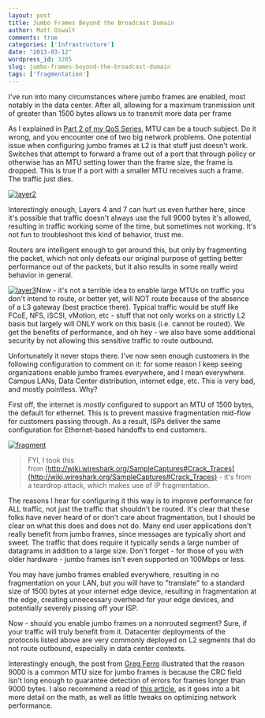 ```yaml
---
layout: post
title: Jumbo Frames Beyond the Broadcast Domain
author: Matt Oswalt
comments: true
categories: ['Infrastructure']
date: "2013-03-12"
wordpress_id: 3205
slug: jumbo-frames-beyond-the-broadcast-domain
tags: ['fragmentation']
---
```



I've run into many circumstances where jumbo frames are enabled, most notably in the data center. After all, allowing for a maximum tranmission unit of greater than 1500 bytes allows us to transmit more data per frame

As I explained in [Part 2 of my QoS Series](https://oswalt.dev/2012/11/qos-part-2-qos-and-jumbo-frames-on-nexus-ucs-and-vmware/), MTU can be a touch subject. Do it wrong, and you encounter one of two big network problems. One potential issue when configuring jumbo frames at L2 is that stuff just doesn't work. Switches that attempt to forward a frame out of a port that through policy or otherwise has an MTU setting lower than the frame size, the frame is dropped. This is true if a port with a smaller MTU receives such a frame. The traffic just dies.

[![layer2](/assets/2012/11/layer2.png)](/assets/2012/11/layer2.png)

Interestingly enough, Layers 4 and 7 can hurt us even further here, since it's possible that traffic doesn't always use the full 9000 bytes it's allowed, resulting in traffic working some of the time, but sometimes not working. It's not fun to troubleshoot this kind of behavior, trust me.

Routers are intelligent enough to get around this, but only by fragmenting the packet, which not only defeats our original purpose of getting better performance out of the packets, but it also results in some really weird behavior in general.

[![layer3](/assets/2012/11/layer3.png)](/assets/2012/11/layer3.png)Now - it's not a terrible idea to enable large MTUs on traffic you don't intend to route, or better yet, will NOT route because of the absence of a L3 gateway (best practice there). Typical traffic would be stuff like FCoE, NFS, iSCSI, vMotion, etc - stuff that not only works on a strictly L2 basis but largely will ONLY work on this basis (i.e. cannot be routed). We get the benefits of performance, and oh hey - we also have some additional security by not allowing this sensitive traffic to route outbound.

Unfortunately it never stops there. I've now seen enough customers in the following configuration to comment on it: for some reason I keep seeing organizations enable jumbo frames everywhere, and I mean everywhere. Campus LANs, Data Center distribution, internet edge, etc. This is very bad, and mostly pointless. Why?

First off, the internet is _mostly_ configured to support an MTU of 1500 bytes, the default for ethernet. This is to prevent massive fragmentation mid-flow for customers passing through. As a result, ISPs deliver the same configuration for Ethernet-based handoffs to end customers.

[![fragment](/assets/2013/03/fragment.png)](/assets/2013/03/fragment.png)

> FYI, I took this from [http://wiki.wireshark.org/SampleCaptures#Crack_Traces](http://wiki.wireshark.org/SampleCaptures#Crack_Traces) - it's from a teardrop attack, which makes use of IP fragmentation.

The reasons I hear for configuring it this way is to improve performance for ALL traffic, not just the traffic that shouldn't be routed. It's clear that these folks have never heard of or don't care about fragmentation, but I should be clear on what this does and does not do. Many end user applications don't really benefit from jumbo frames, since messages are typically short and sweet. The traffic that does require it typically sends a large number of datagrams in addition to a large size. Don't forget - for those of you with older hardware - jumbo frames isn't even supported on 100Mbps or less.

You may have jumbo frames enabled everywhere, resulting in no fragmentation on your LAN, but you will have to "translate" to a standard size of 1500 bytes at your internet edge device, resulting in fragmentation at the edge, creating unnecessary overhead for your edge devices, and potentially severely pissing off your ISP.

Now - should you enable jumbo frames on a nonrouted segment? Sure, if your traffic will truly benefit from it. Datacenter deployments of the protocols listed above are very commonly deployed on L2 segments that do not route outbound, especially in data center contexts.

Interestingly enough, the post from [Greg Ferro](http://etherealmind.com/ethernet-jumbo-frames-full-duplex-9000-bytes/) illustrated that the reason 9000 is a common MTU size for jumbo frames is because the CRC field isn't long enough to guarantee detection of errors for frames longer than 9000 bytes. I also recommend a read of [this article](http://sd.wareonearth.com/~phil/jumbo.html), as it goes into a bit more detail on the math, as well as little tweaks on optimizing network performance.